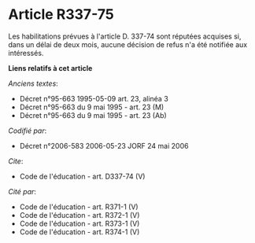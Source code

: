 # Article R337-75

Les habilitations prévues à l'article D. 337-74 sont réputées acquises si, dans un délai de deux mois, aucune décision de
refus n'a été notifiée aux intéressés.

**Liens relatifs à cet article**

_Anciens textes_:

  - Décret n°95-663 1995-05-09 art. 23, alinéa 3
  - Décret n°95-663 du 9 mai 1995 - art. 23 (M)
  - Décret n°95-663 du 9 mai 1995 - art. 23 (Ab)

_Codifié par_:

  - Décret n°2006-583 2006-05-23 JORF 24 mai 2006

_Cite_:

  - Code de l'éducation - art. D337-74 (V)

_Cité par_:

  - Code de l'éducation - art. R371-1 (V)
  - Code de l'éducation - art. R372-1 (V)
  - Code de l'éducation - art. R373-1 (V)
  - Code de l'éducation - art. R374-1 (V)

